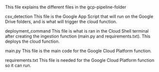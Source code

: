 This file explains the different files in the gcp-pipeline-folder

csv_detection
This file is the Google App Script that will run on the Google Drive folders, and is what will trigger the cloud function.

deployment_command
This file is what is ran in the Cloud Shell terminal after creating the ingestion function (main.py and requirements.txt). This deploys the cloud function.

main.py
This file is the main code for the Google Cloud Platform function.

requirements.txt
This file is needed for the Google Cloud Platform function so it can run.

